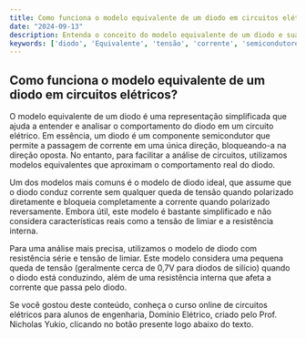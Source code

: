 ```yaml
---
title: Como funciona o modelo equivalente de um diodo em circuitos elétricos?
date: "2024-09-13"
description: Entenda o conceito do modelo equivalente de um diodo e sua importância em circuitos elétricos.
keywords: ['diodo', 'Equivalente', 'tensão', 'corrente', 'semicondutores']
---
```


## Como funciona o modelo equivalente de um diodo em circuitos elétricos?

O modelo equivalente de um diodo é uma representação simplificada que ajuda a entender e analisar o comportamento do diodo em um circuito elétrico. Em essência, um diodo é um componente semicondutor que permite a passagem de corrente em uma única direção, bloqueando-a na direção oposta. No entanto, para facilitar a análise de circuitos, utilizamos modelos equivalentes que aproximam o comportamento real do diodo.

Um dos modelos mais comuns é o modelo de diodo ideal, que assume que o diodo conduz corrente sem qualquer queda de tensão quando polarizado diretamente e bloqueia completamente a corrente quando polarizado reversamente. Embora útil, este modelo é bastante simplificado e não considera características reais como a tensão de limiar e a resistência interna.

Para uma análise mais precisa, utilizamos o modelo de diodo com resistência série e tensão de limiar. Este modelo considera uma pequena queda de tensão (geralmente cerca de 0,7V para diodos de silício) quando o diodo está conduzindo, além de uma resistência interna que afeta a corrente que passa pelo diodo.

Se você gostou deste conteúdo, conheça o curso online de circuitos elétricos para alunos de engenharia, Domínio Elétrico, criado pelo Prof. Nicholas Yukio, clicando no botão presente logo abaixo do texto.